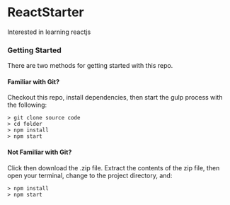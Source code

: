 # ReactStarter

Interested in learning reactjs

### Getting Started

There are two methods for getting started with this repo.

#### Familiar with Git?

Checkout this repo, install dependencies, then start the gulp process with the following:

```
> git clone source code
> cd folder
> npm install
> npm start
```

#### Not Familiar with Git?

Click then download the .zip file. Extract the contents of the zip file, then open your terminal, change to the project directory, and:

```
> npm install
> npm start
```
